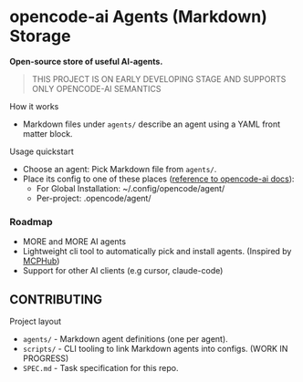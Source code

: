 opencode-ai Agents (Markdown) Storage
=====================================

**Open-source store of useful AI-agents.**

> THIS PROJECT IS ON EARLY DEVELOPING STAGE AND SUPPORTS ONLY OPENCODE-AI SEMANTICS

How it works
- Markdown files under `agents/` describe an agent using a YAML front matter block.

Usage quickstart
- Choose an agent: Pick Markdown file from `agents/`.
- Place its config to one of these places ([reference to opencode-ai docs](https://opencode.ai/docs/agents/#markdown)):
  - For Global Installation: ~/.config/opencode/agent/
  - Per-project: .opencode/agent/

### Roadmap
- MORE and MORE AI agents
- Lightweight cli tool to automatically pick and install agents. (Inspired by [MCPHub](https://github.com/ravitemer/mcp-hub))
- Support for other AI clients (e.g cursor, claude-code)

## CONTRIBUTING

Project layout
- `agents/` - Markdown agent definitions (one per agent).
- `scripts/` - CLI tooling to link Markdown agents into configs. (WORK IN PROGRESS)
- `SPEC.md` - Task specification for this repo.

